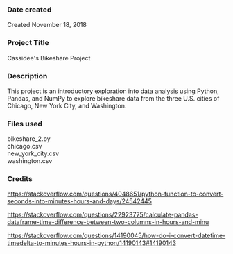 ### Date created
Created November 18, 2018

### Project Title
Cassidee's Bikeshare Project

### Description
This project is an introductory exploration into data analysis using Python, Pandas, and NumPy to explore bikeshare data from the three U.S. cities of Chicago, New York City, and Washington.

### Files used
bikeshare_2.py  
chicago.csv  
new_york_city.csv  
washington.csv  

### Credits
https://stackoverflow.com/questions/4048651/python-function-to-convert-seconds-into-minutes-hours-and-days/24542445

https://stackoverflow.com/questions/22923775/calculate-pandas-dataframe-time-difference-between-two-columns-in-hours-and-minu

https://stackoverflow.com/questions/14190045/how-do-i-convert-datetime-timedelta-to-minutes-hours-in-python/14190143#14190143
